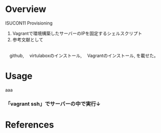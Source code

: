 # Overview
ISUCON11 Provisioning
1. Vagrantで環境構築したサーバーのIPを固定するシェルスクリプト
2. 参考文献として
<br>
　github,
　virtulaboxのインストール,
　Vagrantのインストール,
を載せた。

# Usage
aaa

### 「vagrant ssh」でサーバーの中で実行↓

# References


